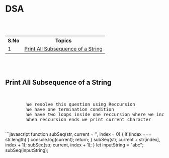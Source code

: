 <h1>DSA</h1>
<br>
<br>
<table>
	<tr>
		<th>S.No</th>
		<th>Topics</th>
	</tr>
	<tr>
		<td>
			1
		</td>
		<td>
			<a href="#topic-1">Print All Subsequence of a String</a>
		</td>
	</tr>
</table>
<br>
<br>
<div id="topic-1">
	<h2>
		Print All Subsequence of a String
	</h2>
	<br>
	<pre>
        We resolve this question using Reccursion
        We have one termination condition 
        We have two loops inside one reccursion where we include current character or not
        When reccursion ends we print current character
    </pre>
    <div>
    ```javascript
    function subSeq(str, current = '', index = 0) {
    if (index === str.length) {
        console.log(current);
        return;
    }
    subSeq(str, current + str[index], index + 1);
    subSeq(str, current, index + 1);
    }
    let inputString = "abc";
    subSeq(inputString);
    </div>
</div>